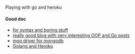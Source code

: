 Playing with go and heroku

#### Good doc
- [for syntax and boring stuff](http://www.miek.nl/files/go/)
- [really good blog with very interesting OOP and Go posts](http://golangtutorials.blogspot.fr/2011/05/table-of-contents.html)
- [mgo driver for mongodb](http://labix.org/mgo)
- [Golang and Heroku](http://mmcgrana.github.io/2012/09/getting-started-with-go-on-heroku.html)